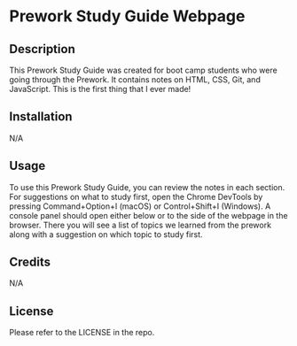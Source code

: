 # Prework Study Guide Webpage

## Description

This Prework Study Guide was created for boot camp students who were going through the Prework. It contains notes on HTML, CSS, Git, and JavaScript. This is  the first thing that I ever made!

## Installation

N/A

## Usage

To use this Prework Study Guide, you can review the notes in each section. For suggestions on what to study first, open the Chrome DevTools by pressing Command+Option+I (macOS) or Control+Shift+I (Windows). A console panel should open either below or to the side of the webpage in the browser. There you will see a list of topics we learned from the prework along with a suggestion on which topic to study first.

## Credits

N/A

## License

Please refer to the LICENSE in the repo.
